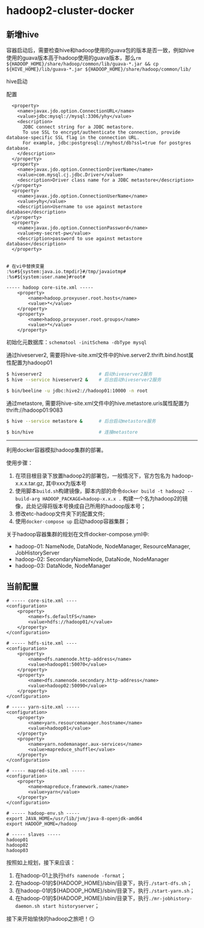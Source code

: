 # hadoop2-cluster-docker

## 新增hive
容器启动后，需要检查hive和hadoop使用的guava包的版本是否一致，例如hive使用的guava版本高于hadoop使用的guava版本，那么`rm ${HADOOP_HOME}/share/hadoop/common/lib/guava-*.jar && cp ${HIVE_HOME}/lib/guava-*.jar ${HADOOP_HOME}/share/hadoop/common/lib/`

hive启动

配置
```
  <property>
    <name>javax.jdo.option.ConnectionURL</name>
    <value>jdbc:mysql://mysql:3306/yhy</value>
    <description>
      JDBC connect string for a JDBC metastore.
      To use SSL to encrypt/authenticate the connection, provide database-specific SSL flag in the connection URL.
      For example, jdbc:postgresql://myhost/db?ssl=true for postgres database.
    </description>
  </property>
  <property>
    <name>javax.jdo.option.ConnectionDriverName</name>
    <value>com.mysql.cj.jdbc.Driver</value>
    <description>Driver class name for a JDBC metastore</description>
  </property>
  <property>
    <name>javax.jdo.option.ConnectionUserName</name>
    <value>yhy</value>
    <description>Username to use against metastore database</description>
  </property>
  <property>
    <name>javax.jdo.option.ConnectionPassword</name>
    <value>my-secret-pw</value>
    <description>password to use against metastore database</description>
  </property>


# 在vi中替换变量
:%s#${system:java.io.tmpdir}#/tmp/javaiotmp#
:%s#${system:user.name}#root#

----- hadoop core-site.xml -----
    <property>
        <name>hadoop.proxyuser.root.hosts</name>
        <value>*</value>
    </property>
    <property>
        <name>hadoop.proxyuser.root.groups</name>
        <value>*</value>
    </property>
```

初始化元数据库：`schematool -initSchema -dbType mysql`

通过hiveserver2, 需要将hive-site.xml文件中的hive.server2.thrift.bind.host属性配置为hadoop01
```Bash
$ hiveserver2                     # 启动hiveserver2服务
$ hive --service hiveserver2 &    # 后台启动hiveserver2服务

$ bin/beeline -u jdbc:hive2://hadoop01:10000 -n root
```
通过metastore, 需要将hive-site.xml文件中的hive.metastore.uris属性配置为thrift://hadoop01:9083
```Bash
$ hive --service metastore &      # 后台启动metastore服务

$ bin/hive                        # 连接metastore
```
---
利用docker容器模拟hadoop集群的部署。

使用步骤：

1. 在项目根目录下放置hadoop2的部署包，一般情况下，官方包名为 hadoop-x.x.x.tar.gz, 其中xxx为版本号
2. 使用脚本`build.sh`构建镜像，脚本内部的命令`docker build -t hadoop2 --build-arg HADOOP_PACKAGE=hadoop-x.x.x .` 构建一个名为hadoop2的镜像，此处记得将版本号换成自己所用的hadoop版本号；
3. 修改etc-hadoop文件夹下的配置文件;
4. 使用`docker-compose up` 启动hadoop容器集群；

关于hadoop容器集群的规划在文件docker-compose.yml中:
- hadoop-01: NameNode, DataNode, NodeManager, ResourceManager, JobHistoryServer
- hadoop-02: SecondaryNameNode, DataNode, NodeManager
- hadoop-03: DataNode, NodeManager

## 当前配置
```
# ----- core-site.xml ----
<configuration>
    <property>
        <name>fs.defaultFS</name>
        <value>hdfs://hadoop01/</value>
    </property>
</configuration>

# ----- hdfs-site.xml ----
<configuration>
    <property>
        <name>dfs.namenode.http-address</name>
        <value>hadoop01:50070</value>
    </property>
    <property>
        <name>dfs.namenode.secondary.http-address</name>
        <value>hadoop02:50090</value>
    </property>
</configuration>

# ----- yarn-site.xml -----
<configuration>
    <property>
        <name>yarn.resourcemanager.hostname</name>
        <value>hadoop01</value>
    </property>
    <property>
        <name>yarn.nodemanager.aux-services</name>
        <value>mapreduce_shuffle</value>
    </property>
</configuration>

# ----- mapred-site.xml -----
<configuration>
    <property>
        <name>mapreduce.framework.name</name>
        <value>yarn</value>
    </property>
</configuration>

# ----- hadoop-env.sh -----
export JAVA_HOME=/usr/lib/jvm/java-8-openjdk-amd64
export HADOOP_HOME=/hadoop

# ----- slaves -----
hadoop01
hadoop02
hadoop03
```

按照如上规划，接下来应该：
1. 在hadoop-01上执行`hdfs namenode -format`；
2. 在hadoop-01的${HADOOP_HOME}/sbin/目录下，执行`./start-dfs.sh`；
3. 在hadoop-01的${HADOOP_HOME}/sbin/目录下，执行`./start-yarn.sh`；
4. 在hadoop-01的${HADOOP_HOME}/sbin/目录下，执行`./mr-jobhistory-daemon.sh start historyserver`；

接下来开始愉快的hadoop之旅吧！😏
